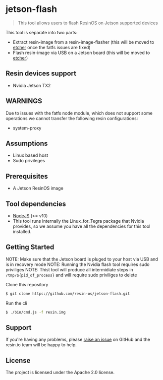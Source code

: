 # jetson-flash

> This tool allows users to flash ResinOS on Jetson supported devices

This tool is separate into two parts:
- Extract resin-image from a resin-image-flasher (this will be moved to [etcher](https://github.com/resin-io/etcher) once the fatfs issues are fixed)
- Flash resin-image via USB on a Jetson board (this will be moved to [etcher](https://github.com/resin-io/etcher))

Resin devices support
---------------------

* Nvidia Jetson TX2

WARNINGS
--------

Due to issues with the fatfs node module, which does not support some operations we cannot transfer the following resin configurations:

* system-proxy

Assumptions
-----------

- Linux based host
- Sudo privileges

Prerequisites
-------------

-  A Jetson ResinOS image 

Tool dependencies
-----------------

- [NodeJS](https://nodejs.org) (>= v10)
- This tool runs internally the Linux_for_Tegra package that Nvidia provides, so we assume you have all the dependencies for this tool installed.

Getting Started
---------------

NOTE: Make sure that the Jetson board is pluged to your host via USB and is in recovery mode
NOTE: Running the Nvidia flash tool requires sudo priviliges
NOTE: Thist tool will produce all intermidiate steps in `/tmp/${pid_of_process}` and will require sudo priviliges to delete

Clone this repository
```sh
$ git clone https://github.com/resin-os/jetson-flash.git
```

Run the cli
```sh
$ ./bin/cmd.js -f resin.img
```

Support
-------

If you're having any problems, please [raise an issue](https://github.com/resin-io/jetson-flash/issues/new) on GitHub and the resin.io team will be happy to help.

License
-------

The project is licensed under the Apache 2.0 license.
